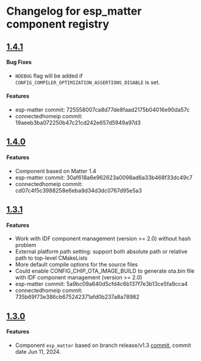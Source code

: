 # Changelog for esp_matter component registry

## [1.4.1](https://components.espressif.com/components/espressif/esp_matter/versions/1.4.1)

#### Bug Fixes

- `NDEBUG` flag will be added if `CONFIG_COMPILER_OPTIMIZATION_ASSERTIONS_DISABLE` is set.

#### Features

- esp-matter commit: 725558007ca8d77de8faad2175b04016e90da57c
- connectedhomeip commit: 19aeeb3ba072250b47c21cd242e657d5949a97d3

## [1.4.0](https://components.espressif.com/components/espressif/esp_matter/versions/1.4.0)

#### Features

- Component based on Matter 1.4
- esp-matter commit: 30af618a6e962623a0098ad6a33b468f33dc49c7
- connectedhomeip commit: cd07c4f5c3988258e6eba9d34d3dc0767d95e5a3

## [1.3.1](https://components.espressif.com/components/espressif/esp_matter/versions/1.3.1)

#### Features

- Work with IDF component management (version >= 2.0) without hash problem
- External platform path setting: support both absolute path or relative path to top-level CMakeLists
- More default compile options for the source files
- Could enable CONFIG_CHIP_OTA_IMAGE_BUILD to generate ota.bin file with IDF component management (version >= 2.0)
- esp-matter commit: 5a9bc09a640d5cfd4c6b137f7e3b13ce5fa9cca4
- connectedhomeip commit: 735b69f73e386cb675242371afd0b237a8a78982

## [1.3.0](https://components.espressif.com/components/espressif/esp_matter/versions/1.3.0)

#### Features

- Component `esp_matter` based on branch release/v1.3 [commit](https://github.com/espressif/esp-matter/commit/d76d4857d768b32eb215e825448d938018e5691a), commit date Jun 11, 2024.
